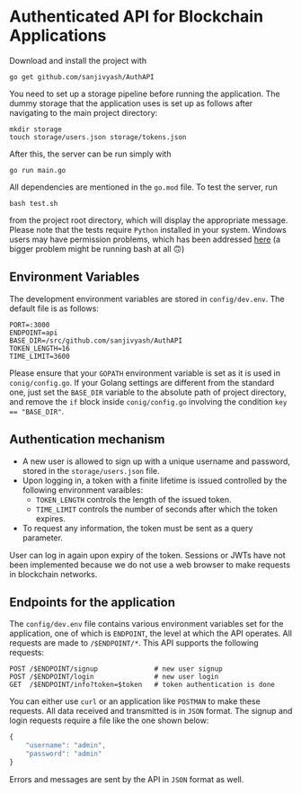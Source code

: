 # Authenticated API for Blockchain Applications

Download and install the project with
```
go get github.com/sanjivyash/AuthAPI
```
You need to set up a storage pipeline before running the application. The dummy storage that the application uses is set up as follows after navigating to the main project directory:
```
mkdir storage
touch storage/users.json storage/tokens.json
```
After this, the server can be run simply with 
```
go run main.go
```
All dependencies are mentioned in the ```go.mod``` file. To test the server, run 
```
bash test.sh
```
from the project root directory, which will display the appropriate message. Please note that the tests require ```Python``` installed in your system. Windows users may have permission problems, which has been addressed [here](https://stackoverflow.com/questions/56974927/permission-denied-trying-to-run-python-on-windows-10) (a bigger problem might be running bash at all :upside_down_face:)

## Environment Variables
The development environment variables are stored in ```config/dev.env```. The default file is as follows:
```
PORT=:3000
ENDPOINT=api
BASE_DIR=/src/github.com/sanjivyash/AuthAPI
TOKEN_LENGTH=16
TIME_LIMIT=3600
```
Please ensure that your ```GOPATH``` environment variable is set as it is used in ```conig/config.go```. If your Golang settings are different from the standard one, just set the ```BASE_DIR``` variable to the absolute path of project directory, and remove the ```if``` block inside ```conig/config.go``` involving the condition ```key == "BASE_DIR"```.

## Authentication mechanism
- A new user is allowed to sign up with a unique username and password, stored in the ```storage/users.json``` file. 
- Upon logging in, a token with a finite lifetime is issued controlled by the following environment varaibles:
    - ```TOKEN_LENGTH``` controls the length of the issued token.
    - ```TIME_LIMIT``` controls the  number of seconds after which the token expires. 
- To request any information, the token must be sent as a query parameter.

User can log in again upon expiry of the token. Sessions or JWTs have not been implemented because we do not use a web browser to make requests in blockchain networks. 

## Endpoints for the application
The ```config/dev.env``` file contains various environment variables set for the application, one of which is ```ENDPOINT```, the level at which the API operates. All requests are made to ```/$ENDPOINT/*```. This API supports the following requests:
```
POST /$ENDPOINT/signup              # new user signup
POST /$ENDPOINT/login               # new user login
GET  /$ENDPOINT/info?token=$token   # token authentication is done
```
You can either use ```curl``` or an application like ```POSTMAN``` to make these requests. All data received and transmitted is in ```JSON``` format. The signup and login requests require a file like the one shown below:
```javascript
{
    "username": "admin",
    "password": "admin"
}
```
Errors and messages are sent by the API in ```JSON``` format as well. 

